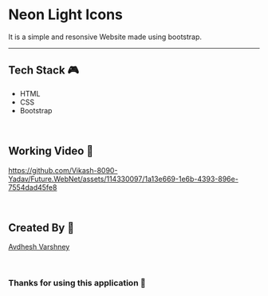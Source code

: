 # Neon Light Icons

It is a simple and resonsive Website made using bootstrap.

--- 

## **Tech Stack 🎮**

- HTML
- CSS
- Bootstrap

<br>

## **Working Video 📸**

https://github.com/Vikash-8090-Yadav/Future.WebNet/assets/114330097/1a13e669-1e6b-4393-896e-7554dad45fe8

<br>

## **Created By 👦**

[Avdhesh Varshney](https://github.com/Avdhesh-Varshney)

<br>

### **Thanks for using this application 🎉**

